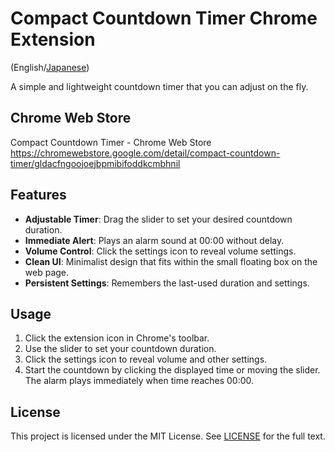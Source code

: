 # Compact Countdown Timer Chrome Extension

(English/[Japanese](README-ja.md))

A simple and lightweight countdown timer that you can adjust on the fly.

## Chrome Web Store

Compact Countdown Timer - Chrome Web Store
https://chromewebstore.google.com/detail/compact-countdown-timer/gldacfngoojoejbpmibifoddkcmbhnil

## Features

* **Adjustable Timer**: Drag the slider to set your desired countdown duration.
* **Immediate Alert**: Plays an alarm sound at 00:00 without delay.
* **Volume Control**: Click the settings icon to reveal volume settings.
* **Clean UI**: Minimalist design that fits within the small floating box on the web page.
* **Persistent Settings**: Remembers the last-used duration and settings.

## Usage

1. Click the extension icon in Chrome's toolbar.
2. Use the slider to set your countdown duration.
3. Click the settings icon to reveal volume and other settings.
4. Start the countdown by clicking the displayed time or moving the slider.  The alarm plays immediately when time reaches 00:00.

## License

This project is licensed under the MIT License. See [LICENSE](LICENSE) for the full text.

